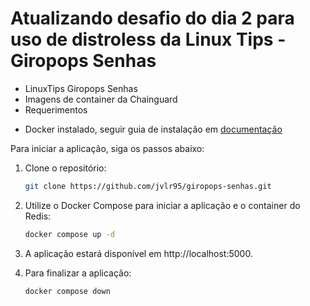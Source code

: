 # Atualizando desafio do dia 2 para uso de distroless da Linux Tips - Giropops Senhas
* LinuxTips Giropops Senhas
* Imagens de container da Chainguard
* Requerimentos
- Docker instalado, seguir guia de instalação em [documentação](https://docs.docker.com/engine/install/)

Para iniciar a aplicação, siga os passos abaixo:

1. Clone o repositório:
   ```bash
   git clone https://github.com/jvlr95/giropops-senhas.git
   ```

2. Utilize o Docker Compose para iniciar a aplicação e o container do Redis:
    ```bash
    docker compose up -d
    ```

3. A aplicação estará disponível em http://localhost:5000.

4. Para finalizar a aplicação:
    ```bash
    docker compose down
    ```


